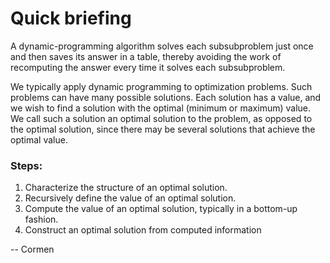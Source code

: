 # Quick briefing

A dynamic-programming algorithm solves each
subsubproblem just once and then saves its answer in a table, thereby avoiding the
work of recomputing the answer every time it solves each subsubproblem.

We typically apply dynamic programming to optimization problems. Such problems
can have many possible solutions. Each solution has a value, and we wish to
find a solution with the optimal (minimum or maximum) value. We call such a
solution an optimal solution to the problem, as opposed to the optimal solution,
since there may be several solutions that achieve the optimal value.


### Steps: 

1. Characterize the structure of an optimal solution.
2. Recursively define the value of an optimal solution.
3. Compute the value of an optimal solution, typically in a bottom-up fashion.
4. Construct an optimal solution from computed information

-- Cormen